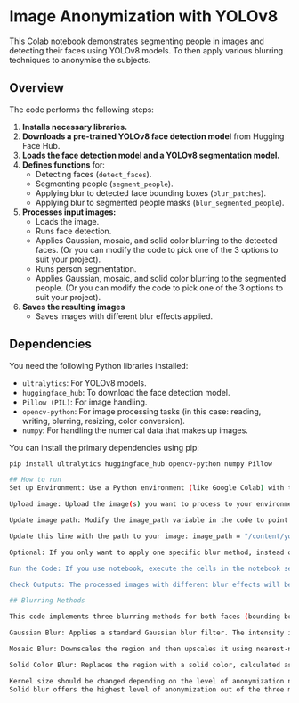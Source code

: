 # Image Anonymization with YOLOv8

This Colab notebook demonstrates segmenting people in images and detecting their faces using YOLOv8 models. To then apply various blurring techniques to anonymise the subjects.

## Overview

The code performs the following steps:
1.  **Installs necessary libraries.**
2.  **Downloads a pre-trained YOLOv8 face detection model** from Hugging Face Hub.
3.  **Loads the face detection model and a YOLOv8 segmentation model.**
4.  **Defines functions** for:
    * Detecting faces (`detect_faces`).
    * Segmenting people (`segment_people`).
    * Applying blur to detected face bounding boxes (`blur_patches`).
    * Applying blur to segmented people masks (`blur_segmented_people`).
5.  **Processes input images:**
    * Loads the image.
    * Runs face detection.
    * Applies Gaussian, mosaic, and solid color blurring to the detected faces.
        (Or you can modify the code to pick one of the 3 options to suit your project).
    * Runs person segmentation.
    * Applies Gaussian, mosaic, and solid color blurring to the segmented people.
        (Or you can modify the code to pick one of the 3 options to suit your project).
6.  **Saves the resulting images** 
    * Saves images with different blur effects applied.

## Dependencies

You need the following Python libraries installed:

* `ultralytics`: For YOLOv8 models.
* `huggingface_hub`: To download the face detection model.
* `Pillow (PIL)`: For image handling.
* `opencv-python`: For image processing tasks (in this case: reading, writing, blurring, resizing, color conversion).
* `numpy`: For handling the numerical data that makes up images.

You can install the primary dependencies using pip:

```bash
pip install ultralytics huggingface_hub opencv-python numpy Pillow

## How to run
Set up Environment: Use a Python environment (like Google Colab) with the dependencies listed above installed.

Upload image: Upload the image(s) you want to process to your environment.

Update image path: Modify the image_path variable in the code to point to your uploaded image:

Update this line with the path to your image: image_path = "/content/your_image_name.jpg"

Optional: If you only want to apply one specific blur method, instead of all three, you need to modify the code before running it. Comment out or delete the lines corresponding to the blur methods you don't want.

Run the Code: If you use notebook, execute the cells in the notebook sequentially.

Check Outputs: The processed images with different blur effects will be saved in your environment's content directory. You can view or download them from there.

## Blurring Methods

This code implements three blurring methods for both faces (bounding boxes) and segmented people (masks):

Gaussian Blur: Applies a standard Gaussian blur filter. The intensity is controlled by kernel_size. The size of the kernel needs to be an odd number. 

Mosaic Blur: Downscales the region and then upscales it using nearest-neighbor interpolation to create a pixelated effect. The level of pixelation is controlled by mosaic_size.

Solid Color Blur: Replaces the region with a solid color, calculated as the average color of the pixels within that region.

Kernel size should be changed depending on the level of anonymization needed for your project. 
Solid blur offers the highest level of anonymization out of the three methods. 